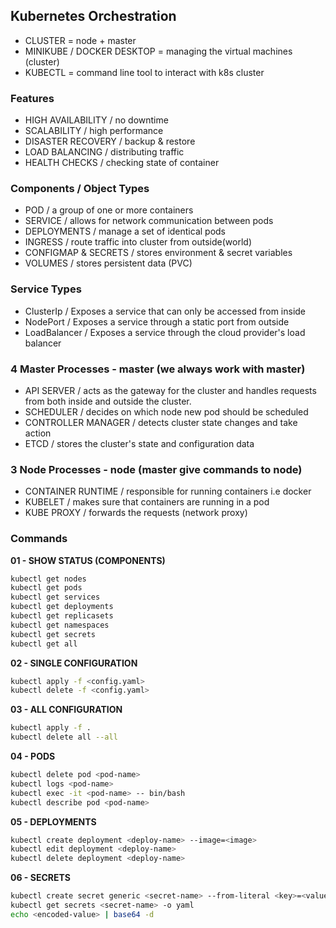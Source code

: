 ## Kubernetes Orchestration

- CLUSTER = node + master
- MINIKUBE / DOCKER DESKTOP = managing the virtual machines (cluster)
- KUBECTL = command line tool to interact with k8s cluster

### Features

- HIGH AVAILABILITY / no downtime
- SCALABILITY / high performance
- DISASTER RECOVERY / backup & restore
- LOAD BALANCING / distributing traffic
- HEALTH CHECKS / checking state of container

### Components / Object Types

- POD / a group of one or more containers
- SERVICE / allows for network communication between pods
- DEPLOYMENTS / manage a set of identical pods
- INGRESS / route traffic into cluster from outside(world)
- CONFIGMAP & SECRETS / stores environment & secret variables
- VOLUMES / stores persistent data (PVC)

<!-- ingress => service => pod -->

### Service Types

- ClusterIp / Exposes a service that can only be accessed from inside
- NodePort / Exposes a service through a static port from outside
- LoadBalancer / Exposes a service through the cloud provider's load balancer

### 4 Master Processes - master (we always work with master)

- API SERVER / acts as the gateway for the cluster and handles requests from both inside and outside the cluster.
- SCHEDULER / decides on which node new pod should be scheduled
- CONTROLLER MANAGER / detects cluster state changes and take action
- ETCD / stores the cluster's state and configuration data

### 3 Node Processes - node (master give commands to node)

- CONTAINER RUNTIME / responsible for running containers i.e docker
- KUBELET / makes sure that containers are running in a pod
- KUBE PROXY / forwards the requests (network proxy)

### Commands

**01 - SHOW STATUS (COMPONENTS)**

```bash
kubectl get nodes
kubectl get pods
kubectl get services
kubectl get deployments
kubectl get replicasets
kubectl get namespaces
kubectl get secrets
kubectl get all
```

**02 - SINGLE CONFIGURATION**

```bash
kubectl apply -f <config.yaml>
kubectl delete -f <config.yaml>
```

**03 - ALL CONFIGURATION**

```bash
kubectl apply -f .
kubectl delete all --all
```

**04 - PODS**

```bash
kubectl delete pod <pod-name>
kubectl logs <pod-name>
kubectl exec -it <pod-name> -- bin/bash
kubectl describe pod <pod-name>
```

**05 - DEPLOYMENTS**

```bash
kubectl create deployment <deploy-name> --image=<image>
kubectl edit deployment <deploy-name>
kubectl delete deployment <deploy-name>
```

**06 - SECRETS**

```bash
kubectl create secret generic <secret-name> --from-literal <key>=<value>
kubectl get secrets <secret-name> -o yaml
echo <encoded-value> | base64 -d
```
